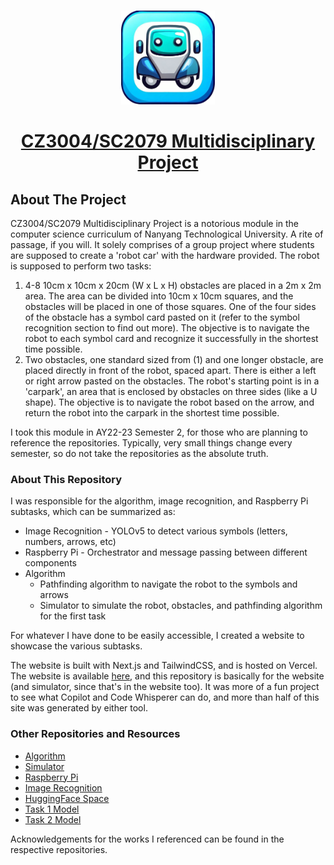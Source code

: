 <br />
<p align="center">
  <a href="/public/MDP.png">
    <img src="/public/MDP.png" alt="Logo" height=150 >
  </a>
  <h1 align="center">
    <a align="center" href="https://mdp.pyesonekyaw.com/">CZ3004/SC2079 Multidisciplinary Project </a>
  </h1>
</p>


## About The Project

CZ3004/SC2079 Multidisciplinary Project is a notorious module in the computer science curriculum of Nanyang Technological University. A rite of passage, if you will. It solely comprises of a group project where students are supposed to create a 'robot car' with the hardware provided. The robot is supposed to perform two tasks:

1. 4-8 10cm x 10cm x 20cm (W x L x H) obstacles are placed in a 2m x 2m area. The area can be divided into 10cm x 10cm squares, and the obstacles will be placed in one of those squares. One of the four sides of the obstacle has a symbol card pasted on it (refer to the symbol recognition section to find out more). The objective is to navigate the robot to each symbol card and recognize it successfully in the shortest time possible. 
2. Two obstacles, one standard sized from (1) and one longer obstacle, are placed directly in front of the robot, spaced apart. There is either a left or right arrow pasted on the obstacles. The robot's starting point is in a 'carpark', an area that is enclosed by obstacles on three sides (like a U shape). The objective is to navigate the robot based on the arrow, and return the robot into the carpark in the shortest time possible.

I took this module in AY22-23 Semester 2, for those who are planning to reference the repositories. Typically, very small things change every semester, so do not take the repositories as the absolute truth.

### About This Repository

I was responsible for the algorithm, image recognition, and Raspberry Pi subtasks, which can be summarized as:
* Image Recognition - YOLOv5 to detect various symbols (letters, numbers, arrows, etc)
* Raspberry Pi - Orchestrator and message passing between different components
* Algorithm 
  * Pathfinding algorithm to navigate the robot to the symbols and arrows 
  * Simulator to simulate the robot, obstacles, and pathfinding algorithm for the first task

For whatever I have done to be easily accessible, I created a website to showcase the various subtasks. 

The website is built with Next.js and TailwindCSS, and is hosted on Vercel. The website is available [here](https://mdp.pyesonekyaw.com/), and this repository is basically for the website (and simulator, since that's in the website too). It was more of a fun project to see what Copilot and Code Whisperer can do, and more than half of this site was generated by either tool.

### Other Repositories and Resources
* [Algorithm](https://github.com/pyesonekyaw/CZ3004-SC2079-MDP-Algorithm)
* [Simulator](https://github.com/pyesonekyaw/CZ3004-SC2079-MDP-Simulator)
* [Raspberry Pi](https://github.com/pyesonekyaw/CZ3004-SC2079-MDP-RaspberryPi)
* [Image Recognition](https://github.com/pyesonekyaw/CZ3004-SC2079-MDP-ImageRecognition)
* [HuggingFace Space](https://huggingface.co/spaces/pyesonekyaw/Image_Recognition-CZ3004_SC2079_Multidisciplinary_Project-NTU_SG)
* [Task 1 Model](https://huggingface.co/pyesonekyaw/MDP_ImageRecognition_YOLOv5_Week_8_AY22-23_NTU-SG)
* [Task 2 Model](https://huggingface.co/pyesonekyaw/MDP_ImageRecognition_YOLOv5_Week_9_AY22-23_NTU-SG)

Acknowledgements for the works I referenced can be found in the respective repositories.